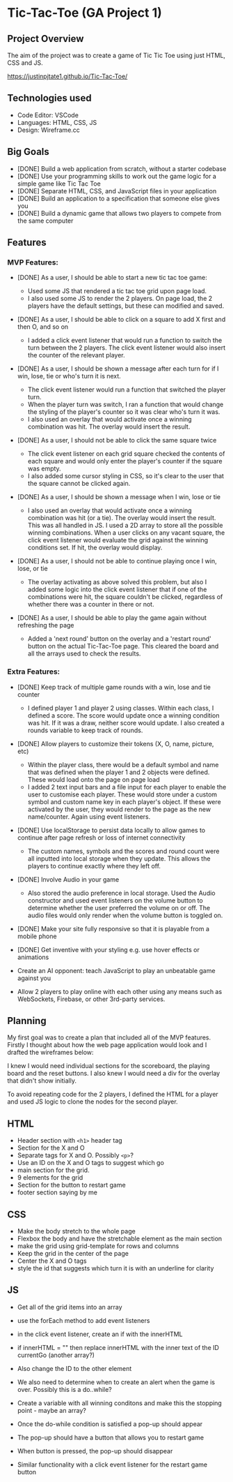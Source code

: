 # Tic-Tac-Toe (GA Project 1)
## Project Overview

The aim of the project was to create a game of Tic Tic Toe using just HTML, CSS and JS. 

https://justinpjtate1.github.io/Tic-Tac-Toe/

## Technologies used
- Code Editor: VSCode
- Languages: HTML, CSS, JS
- Design: Wireframe.cc

## Big Goals
- [DONE] Build a web application from scratch, without a starter codebase
- [DONE] Use your programming skills to work out the game logic for a simple game like Tic Tac Toe
- [DONE] Separate HTML, CSS, and JavaScript files in your application
- [DONE] Build an application to a specification that someone else gives you
- [DONE] Build a dynamic game that allows two players to compete from the same computer

## Features

### MVP Features:

- [DONE] As a user, I should be able to start a new tic tac toe game:
    - Used some JS that rendered a tic tac toe grid upon page load.
    - I also used some JS to render the 2 players. On page load, the 2 players have the default settings, but these can modified and saved.

- [DONE] As a user, I should be able to click on a square to add X first and then O, and so on
    - I added a click event listener that would run a function to switch the turn between the 2 players. The click event listener would also insert the counter of the relevant player.

- [DONE] As a user, I should be shown a message after each turn for if I win, lose, tie or who's turn it is next.
    - The click event listener would run a function that switched the player turn. 
    - When the player turn was switch, I ran a function that would change the styling of the player's counter so it was clear who's turn it was. 
    - I also used an overlay that would activate once a winning combination was hit. The overlay would insert the result.

- [DONE] As a user, I should not be able to click the same square twice
    - The click event listener on each grid square checked the contents of each square and would only enter the player's counter if the square was empty.
    - I also added some cursor styling in CSS, so it's clear to the user that the square cannot be clicked again.

- [DONE] As a user, I should be shown a message when I win, lose or tie
    - I also used an overlay that would activate once a winning combination was hit (or a tie). The overlay would insert the result. This was all handled in JS. I used a 2D array to store all the possible winning combinations. When a user clicks on any vacant square, the click event listener would evaluate the grid against the winning conditions set. If hit, the overlay would display.

- [DONE] As a user, I should not be able to continue playing once I win, lose, or tie
    - The overlay activating as above solved this problem, but also I added some logic into the click event listener that if one of the combinations were hit, the square couldn't be clicked, regardless of whether there was a counter in there or not.

- [DONE] As a user, I should be able to play the game again without refreshing the page
    - Added a 'next round' button on the overlay and a 'restart round' button on the actual Tic-Tac-Toe page. This cleared the board and all the arrays used to check the results.

### Extra Features:

- [DONE] Keep track of multiple game rounds with a win, lose and tie counter
    - I defined player 1 and player 2 using classes. Within each class, I defined a score. The score would update once a winning condition was hit. If it was a draw, neither score would update. I also created a rounds variable to keep track of rounds.

- [DONE] Allow players to customize their tokens (X, O, name, picture, etc)
    - Within the player class, there would be a default symbol and name that was defined when the player 1 and 2 objects were defined. These would load onto the page on page load
    - I added 2 text input bars and a file input for each player to enable the user to customise each player. These would store under a custom symbol and custom name key in each player's object. If these were activated by the user, they would render to the page as the new name/counter. Again using event listeners. 

- [DONE] Use localStorage to persist data locally to allow games to continue after page refresh or loss of internet connectivity
    - The custom names, symbols and the scores and round count were all inputted into local storage when they update. This allows the players to continue exactly where they left off. 

- [DONE] Involve Audio in your game
    - Also stored the audio preference in local storage. Used the Audio constructor and used event listeners on the volume button to determine whether the user preferred the volume on or off. The audio files would only render when the volume button is toggled on.

- [DONE] Make your site fully responsive so that it is playable from a mobile phone

- [DONE] Get inventive with your styling e.g. use hover effects or animations

- Create an AI opponent: teach JavaScript to play an unbeatable game against you

- Allow 2 players to play online with each other using any means such as WebSockets, Firebase, or other 3rd-party services.

## Planning

My first goal was to create a plan that included all of the MVP features. Firstly I thought about how the web page application would look and I drafted the wireframes below:

I knew I would need individual sections for the scoreboard, the playing board and the reset buttons. I also knew I would need a div for the overlay that didn't show initially.

To avoid repeating code for the 2 players, I defined the HTML for a player and used JS logic to clone the nodes for the second player. 



## HTML

- Header section with `<h1>` header tag
- Section for the X and O
- Separate tags for X and O. Possibly `<p>`?
- Use an ID on the X and O tags to suggest which go
- main section for the grid.
- 9 elements for the grid
- Section for the button to restart game
- footer section saying by me

## CSS

- Make the body stretch to the whole page
- Flexbox the body and have the stretchable element as the main section
- make the grid using grid-template for rows and columns
- Keep the grid in the center of the page
- Center the X and O tags
- style the id that suggests which turn it is with an underline for clarity

## JS

- Get all of the grid items into an array
- use the forEach method to add event listeners
- in the click event listener, create an if with the innerHTML
- if innerHTML = "" then replace innerHTML with the inner text of the ID currentGo (another array?)
- Also change the ID to the other element

- We also need to determine when to create an alert when the game is over. Possibly this is a do..while?
- Create a variable with all winning conditons and make this the stopping point - maybe an array?
- Once the do-while condition is satisfied a pop-up should appear
- The pop-up should have a button that allows you to restart game
- When button is pressed, the pop-up should disappear
- Similar functionality with a click event listener for the restart game button
